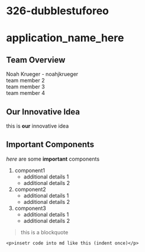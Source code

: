 # 326-dubblestuforeo  
# application_name_here  
## Team Overview  
Noah Krueger - noahjkrueger  
team member 2  
team member 3  
team member 4  
## Our Innovative Idea  
this is __our__ innovative idea  
## Important Components
*here* are some **important** components
1. component1
    - additional details 1
    - additional details 2
2. component2
    - additional details 1
    - additional details 2
3. component3
    - additional details 1
    - additional details 2


>this
>is
>a
>blockquote

    <p>insetr code into md like this (indent once)</p>